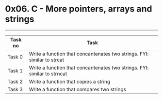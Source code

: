 # 0x06. C - More pointers, arrays and strings
---
|Task no |Task	|
|--------|------|
|Task 0	 |Write a function that concantenates two strings. FYI: similar to strcat|
|Task 1  |Write a function that concantenates two strings. FYI: similar to strncat|
|Task 2  |Write a function that copies a string|
|Task 3  |Write a function that compares two strings|

